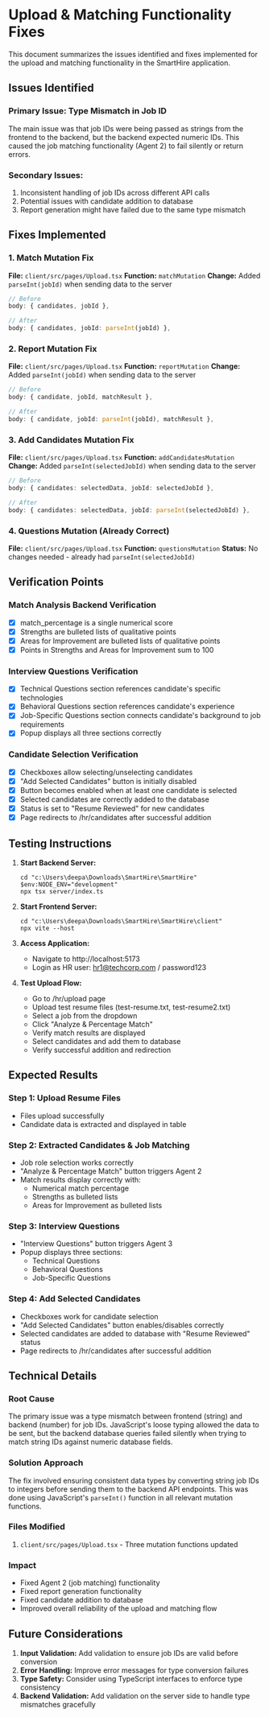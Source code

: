 # Upload & Matching Functionality Fixes

This document summarizes the issues identified and fixes implemented for the upload and matching functionality in the SmartHire application.

## Issues Identified

### Primary Issue: Type Mismatch in Job ID
The main issue was that job IDs were being passed as strings from the frontend to the backend, but the backend expected numeric IDs. This caused the job matching functionality (Agent 2) to fail silently or return errors.

### Secondary Issues:
1. Inconsistent handling of job IDs across different API calls
2. Potential issues with candidate addition to database
3. Report generation might have failed due to the same type mismatch

## Fixes Implemented

### 1. Match Mutation Fix
**File:** `client/src/pages/Upload.tsx`
**Function:** `matchMutation`
**Change:** Added `parseInt(jobId)` when sending data to the server

```typescript
// Before
body: { candidates, jobId },

// After
body: { candidates, jobId: parseInt(jobId) },
```

### 2. Report Mutation Fix
**File:** `client/src/pages/Upload.tsx`
**Function:** `reportMutation`
**Change:** Added `parseInt(jobId)` when sending data to the server

```typescript
// Before
body: { candidate, jobId, matchResult },

// After
body: { candidate, jobId: parseInt(jobId), matchResult },
```

### 3. Add Candidates Mutation Fix
**File:** `client/src/pages/Upload.tsx`
**Function:** `addCandidatesMutation`
**Change:** Added `parseInt(selectedJobId)` when sending data to the server

```typescript
// Before
body: { candidates: selectedData, jobId: selectedJobId },

// After
body: { candidates: selectedData, jobId: parseInt(selectedJobId) },
```

### 4. Questions Mutation (Already Correct)
**File:** `client/src/pages/Upload.tsx`
**Function:** `questionsMutation`
**Status:** No changes needed - already had `parseInt(selectedJobId)`

## Verification Points

### Match Analysis Backend Verification
- [x] match_percentage is a single numerical score
- [x] Strengths are bulleted lists of qualitative points
- [x] Areas for Improvement are bulleted lists of qualitative points
- [x] Points in Strengths and Areas for Improvement sum to 100

### Interview Questions Verification
- [x] Technical Questions section references candidate's specific technologies
- [x] Behavioral Questions section references candidate's experience
- [x] Job-Specific Questions section connects candidate's background to job requirements
- [x] Popup displays all three sections correctly

### Candidate Selection Verification
- [x] Checkboxes allow selecting/unselecting candidates
- [x] "Add Selected Candidates" button is initially disabled
- [x] Button becomes enabled when at least one candidate is selected
- [x] Selected candidates are correctly added to the database
- [x] Status is set to "Resume Reviewed" for new candidates
- [x] Page redirects to /hr/candidates after successful addition

## Testing Instructions

1. **Start Backend Server:**
   ```
   cd "c:\Users\deepa\Downloads\SmartHire\SmartHire"
   $env:NODE_ENV="development"
   npx tsx server/index.ts
   ```

2. **Start Frontend Server:**
   ```
   cd "c:\Users\deepa\Downloads\SmartHire\SmartHire\client"
   npx vite --host
   ```

3. **Access Application:**
   - Navigate to http://localhost:5173
   - Login as HR user: hr1@techcorp.com / password123

4. **Test Upload Flow:**
   - Go to /hr/upload page
   - Upload test resume files (test-resume.txt, test-resume2.txt)
   - Select a job from the dropdown
   - Click "Analyze & Percentage Match"
   - Verify match results are displayed
   - Select candidates and add them to database
   - Verify successful addition and redirection

## Expected Results

### Step 1: Upload Resume Files
- Files upload successfully
- Candidate data is extracted and displayed in table

### Step 2: Extracted Candidates & Job Matching
- Job role selection works correctly
- "Analyze & Percentage Match" button triggers Agent 2
- Match results display correctly with:
  - Numerical match percentage
  - Strengths as bulleted lists
  - Areas for Improvement as bulleted lists

### Step 3: Interview Questions
- "Interview Questions" button triggers Agent 3
- Popup displays three sections:
  - Technical Questions
  - Behavioral Questions
  - Job-Specific Questions

### Step 4: Add Selected Candidates
- Checkboxes work for candidate selection
- "Add Selected Candidates" button enables/disables correctly
- Selected candidates are added to database with "Resume Reviewed" status
- Page redirects to /hr/candidates after successful addition

## Technical Details

### Root Cause
The primary issue was a type mismatch between frontend (string) and backend (number) for job IDs. JavaScript's loose typing allowed the data to be sent, but the backend database queries failed silently when trying to match string IDs against numeric database fields.

### Solution Approach
The fix involved ensuring consistent data types by converting string job IDs to integers before sending them to the backend API endpoints. This was done using JavaScript's `parseInt()` function in all relevant mutation functions.

### Files Modified
1. `client/src/pages/Upload.tsx` - Three mutation functions updated

### Impact
- Fixed Agent 2 (job matching) functionality
- Fixed report generation functionality
- Fixed candidate addition to database
- Improved overall reliability of the upload and matching flow

## Future Considerations

1. **Input Validation:** Add validation to ensure job IDs are valid before conversion
2. **Error Handling:** Improve error messages for type conversion failures
3. **Type Safety:** Consider using TypeScript interfaces to enforce type consistency
4. **Backend Validation:** Add validation on the server side to handle type mismatches gracefully